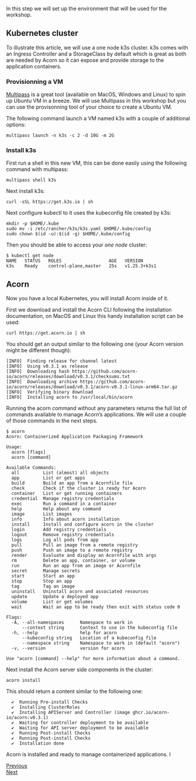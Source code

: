 In this step we will set up the environment that will be used for the workshop.

## Kubernetes cluster

To illustrate this article, we will use a one node k3s cluster.
k3s comes with an Ingress Controller and a StorageClass by default which is great as both are needed by Acorn so it can expose and provide storage to the application containers.

### Provisionning a VM

[Multipass](https://multipass.run) is a great tool (available on MacOS, Windows and Linux) to spin up Ubuntu VM in a breeze. We will use Multipass in this workshop but you can use the provisonning tool of your choice to create a Ubuntu VM.

The following command launch a VM named k3s with a couple of additional options:

```
multipass launch -n k3s -c 2 -d 10G -m 2G
```

### Install k3s

First run a shell in this new VM, this can be done easily using the following command with multipass:

```
multipass shell k3s
```

Next install k3s:

```
curl -sSL https://get.k3s.io | sh
```

Next configure kubectl to it uses the kubeconfig file created by k3s:

```
mkdir -p $HOME/.kube
sudo mv -i /etc/rancher/k3s/k3s.yaml $HOME/.kube/config
sudo chown $(id -u):$(id -g) $HOME/.kube/config
```

Then you should be able to access your *one node* cluster:

```
$ kubectl get node
NAME   STATUS   ROLES                  AGE   VERSION
k3s    Ready    control-plane,master   25s   v1.25.3+k3s1
```

## Acorn

Now you have a local Kubernetes, you will install Acorn inside of it.

First we download and install the Acorn CLI following the installation documentation, on MacOS and Linux this handy installation script can be used:

```
curl https://get.acorn.io | sh
```

You should get an output similar to the following one (your Acorn version might be different though):

```
[INFO]  Finding release for channel latest
[INFO]  Using v0.3.1 as release
[INFO]  Downloading hash https://github.com/acorn-io/acorn/releases/download/v0.3.1/checksums.txt
[INFO]  Downloading archive https://github.com/acorn-io/acorn/releases/download/v0.3.1/acorn-v0.3.1-linux-arm64.tar.gz
[INFO]  Verifying binary download
[INFO]  Installing acorn to /usr/local/bin/acorn
```

Running the acorn command without any parameters returns the full list of commands available to manage Acorn’s applications. We will use a couple of those commands in the next steps.

```
$ acorn
Acorn: Containerized Application Packaging Framework

Usage:
  acorn [flags]
  acorn [command]

Available Commands:
  all         List (almost) all objects
  app         List or get apps
  build       Build an app from a Acornfile file
  check       Check if the cluster is ready for Acorn
  container   List or get running containers
  credential  Manage registry credentials
  exec        Run a command in a container
  help        Help about any command
  image       List images
  info        Info about acorn installation
  install     Install and configure acorn in the cluster
  login       Add registry credentials
  logout      Remove registry credentials
  logs        Log all pods from app
  pull        Pull an image from a remote registry
  push        Push an image to a remote registry
  render      Evaluate and display an Acornfile with args
  rm          Delete an app, container, or volume
  run         Run an app from an image or Acornfile
  secret      Manage secrets
  start       Start an app
  stop        Stop an app
  tag         Tag an image
  uninstall   Uninstall acorn and associated resources
  update      Update a deployed app
  volume      List or get volumes
  wait        Wait an app to be ready then exit with status code 0

Flags:
  -A, --all-namespaces      Namespace to work in
      --context string      Context to use in the kubeconfig file
  -h, --help                help for acorn
      --kubeconfig string   Location of a kubeconfig file
      --namespace string    Namespace to work in (default "acorn")
  -v, --version             version for acorn

Use "acorn [command] --help" for more information about a command.
```

Next install the Acorn server side components in the cluster:

```
acorn install
```

This should return a content similar to the following one:

```
  ✔  Running Pre-install Checks
  ✔  Installing ClusterRoles
  ✔  Installing APIServer and Controller (image ghcr.io/acorn-io/acorn:v0.3.1)
  ✔  Waiting for controller deployment to be available
  ✔  Waiting for API server deployment to be available
  ✔  Running Post-install Checks
  ✔  Running Post-install Checks
  ✔  Installation done
```

Acorn is installed and ready to manage containerized applications. I

[Previous](./acorn.md)  
[Next](./votingapp.md)